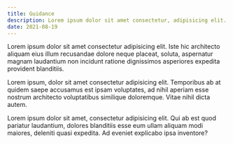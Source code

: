 ```yaml
---
title: Guidance
description: Lorem ipsum dolor sit amet consectetur, adipisicing elit. Architecto quos sunt soluta. Suscipit ratione ipsa soluta aliquid numquam quidem laboriosam animi porro sit minima perferendis hic fugit vitae, quia corporis!
date: 2021-08-19
---
```


Lorem ipsum dolor sit amet consectetur adipisicing elit. Iste hic architecto aliquam eius illum recusandae dolore neque placeat, soluta, aspernatur magnam laudantium non incidunt ratione dignissimos asperiores expedita provident blanditiis.

Lorem ipsum, dolor sit amet consectetur adipisicing elit. Temporibus ab at quidem saepe accusamus est ipsam voluptates, ad nihil aperiam esse nostrum architecto voluptatibus similique doloremque. Vitae nihil dicta autem.

Lorem ipsum dolor sit amet, consectetur adipisicing elit. Qui ab est quod pariatur laudantium, dolores blanditiis esse eum ullam aliquam modi maiores, deleniti quasi expedita. Ad eveniet explicabo ipsa inventore?
